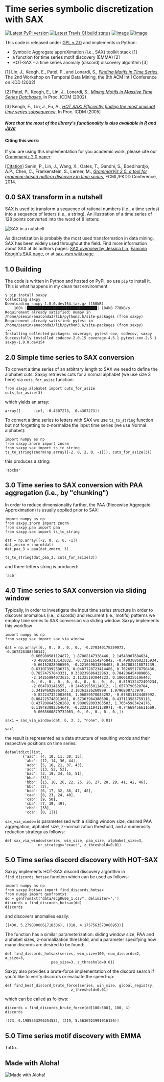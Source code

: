 Time series symbolic discretization with SAX
====
[![Latest PyPI version](https://img.shields.io/pypi/v/saxpy.svg)](https://pypi.python.org/pypi/saxpy)
[![Latest Travis CI build status](https://travis-ci.org/seninp/saxpy.png)](https://travis-ci.org/seninp/saxpy)
[![image](https://codecov.io/gh/seninp/saxpy/branch/master/graph/badge.svg)](https://codecov.io/gh/seninp/saxpy)
[![image](http://img.shields.io/:license-gpl2-green.svg)](http://www.gnu.org/licenses/gpl-2.0.html)


This code is released under [GPL v.2.0](https://www.gnu.org/licenses/old-licenses/gpl-2.0.en.html) and implements in Python:
  * Symbolic Aggregate approXimation (i.e., SAX) toolkit stack [1]
  * a function for time series motif discovery (EMMA) [2]
  * HOT-SAX - a time series anomaly (discord) discovery algorithm [3]

[1] Lin, J., Keogh, E., Patel, P., and Lonardi, S., 
[*Finding Motifs in Time Series*](http://cs.gmu.edu/~jessica/Lin_motif.pdf), 
The 2nd Workshop on Temporal Data Mining, the 8th ACM Int'l Conference on KDD (2002)

[2] Patel, P., Keogh, E., Lin, J., Lonardi, S., 
[*Mining Motifs in Massive Time Series Databases*](http://www.cs.gmu.edu/~jessica/publications/motif_icdm02.pdf), 
In Proc. ICDM (2002)

[3] Keogh, E., Lin, J., Fu, A.,
[*HOT SAX: Efficiently finding the most unusual time series subsequence*](http://www.cs.ucr.edu/~eamonn/HOT%20SAX%20%20long-ver.pdf),
In Proc. ICDM (2005)

##### Note that the most of the library's functionality is also available in [R](https://github.com/jMotif/jmotif-R) and [Java](https://github.com/jMotif/SAX)


#### Citing this work:

If you are using this implementation for you academic work, please cite our [Grammarviz 2.0 paper](http://link.springer.com/chapter/10.1007/978-3-662-44845-8_37):

[[Citation]](https://raw.githubusercontent.com/jMotif/SAX/master/citation.bib) Senin, P., Lin, J., Wang, X., Oates, T., Gandhi, S., Boedihardjo, A.P., Chen, C., Frankenstein, S., Lerner, M.,  [*GrammarViz 2.0: a tool for grammar-based pattern discovery in time series*](http://csdl.ics.hawaii.edu/techreports/2014/14-06/14-06.pdf), ECML/PKDD Conference, 2014.

0.0 SAX transform in a nutshell
------------
SAX is used to transform a sequence of rational numbers (i.e., a time series) into a sequence of letters (i.e., a string). An illustration of a time series of 128 points converted into the word of 8 letters:

![SAX in a nutshell](https://raw.githubusercontent.com/jMotif/SAX/master/src/resources/sax_transform.png)

As discretization is probably the most used transformation in data mining, SAX has been widely used throughout the field. Find more information about SAX at its authors pages: [SAX overview by Jessica Lin](http://cs.gmu.edu/~jessica/sax.htm), [Eamonn Keogh's SAX page](http://www.cs.ucr.edu/~eamonn/SAX.htm), or at [sax-vsm wiki page](http://jmotif.github.io/sax-vsm_site/morea/algorithm/SAX.html).

1.0 Building
------------
The code is written in Python and hosted on PyPi, so use `pip` to install it. This is what happens in my clean test environment:

	$ pip install saxpy
	Collecting saxpy
  	Downloading saxpy-1.0.0.dev154.tar.gz (180kB)
    	100% |████████████████████████████████| 184kB 778kB/s 
	Requirement already satisfied: numpy in /home/psenin/anaconda3/lib/python3.6/site-packages (from saxpy)
	Requirement already satisfied: pytest in /home/psenin/anaconda3/lib/python3.6/site-packages (from saxpy)
	...
	Installing collected packages: coverage, pytest-cov, codecov, saxpy
	Successfully installed codecov-2.0.15 coverage-4.5.1 pytest-cov-2.5.1 saxpy-1.0.0.dev154



2.0 Simple time series to SAX conversion
------------
To convert a time series of an arbitrary length to SAX we need to define the alphabet cuts. Saxpy retrieves cuts for a normal alphabet (we use size 3 here) via `cuts_for_asize` function:

	from saxpy.alphabet import cuts_for_asize
	cuts_for_asize(3)

which yields an array:

	array([      -inf, -0.4307273,  0.4307273])

To convert a time series to letters with SAX we use `ts_to_string` function but not forgetting to z-normalize the input time series (we use Normal alphabet):

	import numpy as np
	from saxpy.znorm import znorm
	from saxpy.sax import ts_to_string
	ts_to_string(znorm(np.array([-2, 0, 2, 0, -1])), cuts_for_asize(3))

this produces a string:

	'abcba'

3.0 Time series to SAX conversion with PAA aggregation (i.e., by "chunking")
------------
In order to reduce dimensionality further, the PAA (Piecewise Aggregate Approximation) is usually applied prior to SAX:
	
	import numpy as np
	from saxpy.znorm import znorm
	from saxpy.paa import paa
	from saxpy.sax import ts_to_string
	
	dat = np.array([-2, 0, 2, 0, -1])
	dat_znorm = znorm(dat)
	dat_paa_3 = paa(dat_znorm, 3)
	
	ts_to_string(dat_paa_3, cuts_for_asize(3))

and three-letters string is produced:

	'acb'


4.0 Time series to SAX conversion via sliding window
------------
Typically, in order to investigate the input time series structure in order to discover anomalous (i.e., discords) and recurrent (i.e., motifs) patterns we employ time series to SAX conversion via sliding window. Saxpy implements this workflow 
	
	import numpy as np
	from saxpy.sax import sax_via_window

	dat = np.array([0., 0., 0., 0., 0., -0.270340178359072, -0.367828308500142,
                0.666980581124872, 1.87088147328446, 2.14548907684624,
                -0.480859313143032, -0.72911654245842, -0.490308602315934,
                -0.66152028906509, -0.221049033806403, 0.367003418871239,
                0.631073992586373, 0.0487728723414486, 0.762655178750436,
                0.78574757843331, 0.338239686422963, 0.784206454089066,
                -2.14265084073625, 2.11325193044223, 0.186018356196443,
                0., 0., 0., 0., 0., 0., 0., 0., 0., 0., 0.519132472499234,
                -2.604783141655, -0.244519550114012, -1.6570790528784,
                3.34184602886343, 2.10361226260999, 1.9796808733979,
                -0.822247322003058, 1.06850578033292, -0.678811824405992,
                0.804225748913681, 0.57363964388698, 0.437113583759113,
                0.437208643628268, 0.989892093383503, 1.76545983424176,
                0.119483882364649, -0.222311941138971, -0.74669456611669,
                -0.0663660879732063, 0., 0., 0., 0., 0.,])

	sax1 = sax_via_window(dat, 6, 3, 3, "none", 0.01)
	
	sax1

the result is represented as a data structure of resulting words and their respective positions on time series:

	defaultdict(list,
            {'aac': [4, 10, 11, 30, 35],
             'abc': [12, 14, 36, 44],
             'acb': [5, 16, 21, 37, 43],
             'acc': [13, 52, 53],
             'bac': [3, 19, 34, 45, 51],
             'bba': [31],
             'bbb': [15, 18, 20, 22, 25, 26, 27, 28, 29, 41, 42, 46],
             'bbc': [2],
             'bca': [6, 17, 32, 38, 47, 48],
             'caa': [8, 23, 24, 40],
             'cab': [9, 50],
             'cba': [7, 39, 49],
             'cbb': [33],
             'cca': [0, 1]})

`sax_via_window` is parameterised with a sliding window size, desired PAA aggregation, alphabet size, z-normalization threshold, and a numerosity reduction strategy as follows: 

	def sax_via_window(series, win_size, paa_size, alphabet_size=3,
                   nr_strategy='exact', z_threshold=0.01)


5.0 Time series discord discovery with HOT-SAX
------------
Saxpy implements HOT-SAX discord discovery algorithm in `find_discords_hotsax` function which can be used as follows:
	
	import numpy as np
	from saxpy.hotsax import find_discords_hotsax
	from numpy import genfromtxt
	dd = genfromtxt("data/ecg0606_1.csv", delimiter=',')  
	discords = find_discords_hotsax(dd)
	discords

and discovers anomalies easily:

	[(430, 5.2790800061718386), (318, 4.1757563573086953)]

The function has a similar parameterization: sliding window size, PAA and alphabet sizes, z-normalization threshold, and a parameter specifying how many discords are desired to be found:

	def find_discords_hotsax(series, win_size=100, num_discords=2, a_size=3,
                         paa_size=3, z_threshold=0.01)

Saxpy also provides a brute-force implementation of the discord search if you'd like to verify discords or evaluate the speed-up:

	def find_best_discord_brute_force(series, win_size, global_registry,
                                  z_threshold=0.01)
which can be called as follows:

	discords = find_discords_brute_force(dd[100:500], 100, 4)
	discords
	
	[(73, 6.198555329625453), (219, 5.5636923991016136)]
	

5.0 Time series motif discovery with EMMA
------------
ToDo...

## Made with Aloha!
![Made with Aloha!](https://raw.githubusercontent.com/GrammarViz2/grammarviz2_src/master/src/resources/assets/aloha.jpg)
